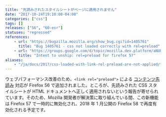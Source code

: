 ```yaml
---
title: "先読みされたスタイルシートがページに適用されません"
date: "2017-10-24T19:10:00-04:00"
categories: ["css"]
tags: []
releases: ["56", "60-esr"]
statuses: "regressed"
references:
    - url: "https://bugzilla.mozilla.org/show_bug.cgi?id=1405761"
      title: "Bug 1405761 - css not loaded correctly with rel=preload"
    - url: "https://groups.google.com/d/topic/mozilla.dev.platform/aNUUx0S6PxE/discussion"
      title: "Intent to unship: rel=preload for firefox 57"
aliases:
    - "/ja/docs/2017/css-loaded-with-link-rel-preload-are-not-applied/"
---
```

ウェブパフォーマンス改善のため、`<link rel="preload">` による [コンテンツ先読み](https://developer.mozilla.org/docs/Web/HTML/Preloading_content) 対応が Firefox 56 で追加されました。ところが、先読みされた CSS スタイルシートが HTML ドキュメントへ正しく適用されないという報告が寄せられています。そのため、Mozilla 開発者が解決策に取り組んでいる間、この新機能は Firefox 57 で一時的に無効化され、2018 年 1 月公開の Firefox 58 で再度有効化される予定です。
